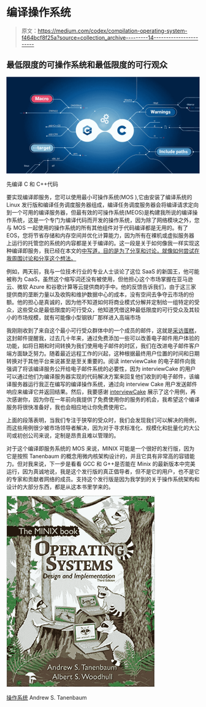 # 编译操作系统

> 原文：<https://medium.com/codex/compilation-operating-system-f464bcf8f25a?source=collection_archive---------14----------------------->

## 最低限度的可操作系统和最低限度的可行观众

![](img/48260e33072767ebe96a76e5c622cc2a.png)

先编译 C 和 C++代码

要实现编译即服务，您可以使用最小可操作系统(MOS ),它由安装了编译系统的 Linux 发行版和编译任务调度服务器组成，编译任务调度服务器会将编译请求定向到一个可用的编译服务器，但最有效的可操作系统(MEOS)是构建我所说的编译操作系统，这是一个专门为编译代码而开发的操作系统，因为除了网络模块之外，您与 MOS 一起使用的操作系统的所有其他组件对于代码编译都是无用的。有了 EOS，您将节省存储和内存空间并优化计算能力，因为所有在裸机或虚拟服务器上运行的托管您的系统的内容都是关于编译的。这一段是关于如何像我一样实现这种编译即服务，我已经在本文的[中写道，目的是为了分享和讨论，就像如何尝试在我周围讨论和分享这个想法。](/nerd-for-tech/next-generation-compilers-1346af6cdc51)

例如，两天前，我与一位技术行业的专业人士谈论了这位 SaaS 的新国王，他可能被称为 CaaS，虽然这个缩写词还没有被使用，但他担心这个市场掌握在亚马逊云、微软 Azure 和谷歌计算等云提供商的手中。他的反馈告诉我们，由于这三家提供商的垄断力量以及收购和维护数据中心的成本，没有空间去争夺云市场的份额。他的担心是真诚的，因为他不知道如何将商业模式分解并定制给一组特定的受众，这些受众是最低限度的可行受众，他知道凭借这种最低限度的可行受众及其较小的市场规模，就有可能像小型钢铁厂那样进入高端市场

我刚刚收到了来自这个最小可行受众群体中的一个成员的邮件，这就是[采访蛋糕](https://www.interviewcake.com/)，这封邮件提醒我，过去几十年来，通过免费添加一些可以改善电子邮件用户体验的功能，如将日期和时间转换为我们使用电子邮件的时区，我们在改进电子邮件客户端方面缺乏努力。随着最近远程工作的兴起，这种根据最终用户位置的时间和日期转换对于其他平台来说甚至是至关重要的。阅读 interviewCake 的电子邮件向我强调了将该编译服务公开给电子邮件系统的必要性，因为 interviewCake 的用户可以通过他们为编译服务器实现的代码解决方案来回复他们收到的电子邮件，该编译服务器运行我正在编写的编译操作系统，通过向 interview Cake 用户发送邮件响应来编译它并返回结果。然后，我要感谢 [interviewCake](https://www.interviewcake.com/) 展示了这个用例，再次感谢你，因为你在一年前向我提供了免费使用你的服务的机会，我希望这个编译服务将很快准备好，我也会相应地让你免费使用它。

上面的段落表明，当我们专注于狭窄的受众时，我们会发现我们可以解决的用例，而这些用例很少被市场领导者解决，因为对于寻求标准化、规模化和批量化的大公司或初创公司来说，定制是昂贵且难以管理的。

对于这个编译即服务系统的 MOS 来说，MINIX 可能是一个很好的发行版，因为它是按照 Tanenbaum 的概念用微内核架构设计的，并且它具有非常高的容错能力。但对我来说，下一步是看看 GCC 和 G++是否能在 Minix 的最新版本中完美运行，因为真诚地说，我是这个发行版的真正倡导者，但不是它的用户，也不是它的专家和贡献者网络的成员。支持这个发行版是因为我学到的关于操作系统架构和设计的大部分东西，都是从这本书里学来的。

![](img/45b998b6d1aae0e7aac74fea76741ac4.png)

[操作系统](https://www.amazon.com/Operating-Systems-Design-Implementation-3rd/dp/0131429388) Andrew S. Tanenbaum